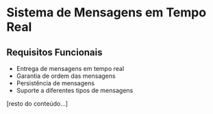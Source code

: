 # Sistema de Mensagens em Tempo Real

## Requisitos Funcionais

- Entrega de mensagens em tempo real
- Garantia de ordem das mensagens
- Persistência de mensagens
- Suporte a diferentes tipos de mensagens

[resto do conteúdo...]